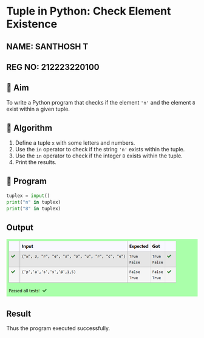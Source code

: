 # Tuple in Python: Check Element Existence
## NAME: SANTHOSH T
## REG NO: 212223220100

## 🎯 Aim
To write a Python program that checks if the element `'n'` and the element `8` exist within a given tuple.

## 🧠 Algorithm
1. Define a tuple `x` with some letters and numbers.
2. Use the `in` operator to check if the string `'n'` exists within the tuple.
3. Use the `in` operator to check if the integer `8` exists within the tuple.
4. Print the results.

## 🧾 Program
```py
tuplex = input()
print("n" in tuplex)
print("8" in tuplex)
```
## Output

![alt text](eintuple.png)


## Result
Thus the program executed successfully.


